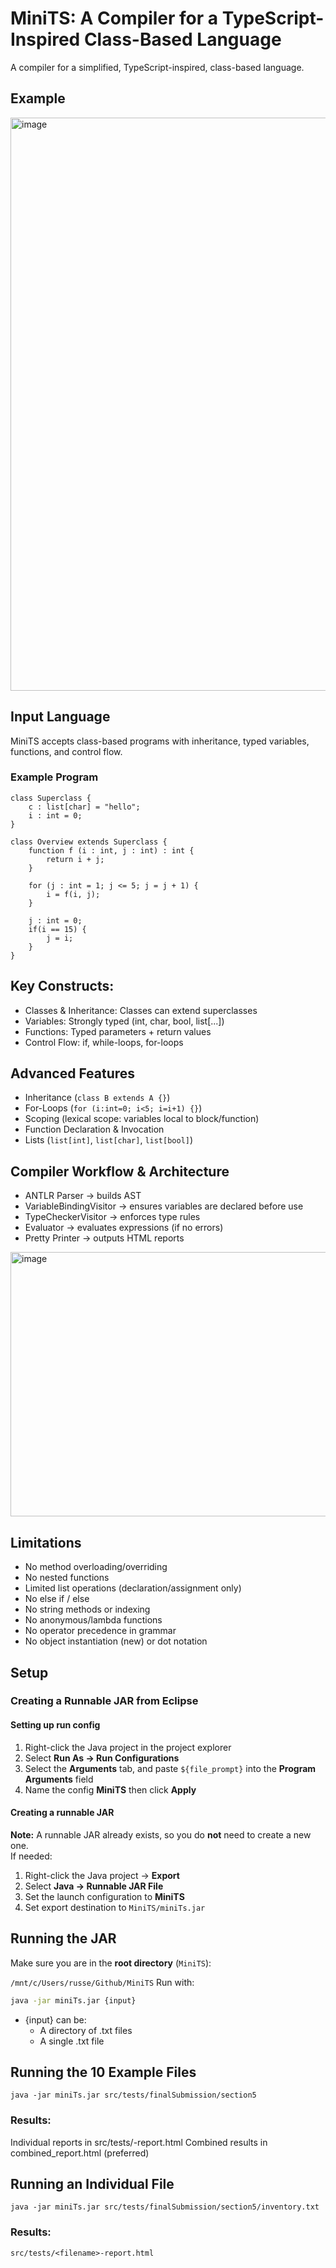 # MiniTS: A Compiler for a TypeScript-Inspired Class-Based Language
A compiler for a simplified, TypeScript-inspired, class-based language.  

## Example
<img width="1898" height="917" alt="image" src="https://github.com/user-attachments/assets/bc79e7ed-85fb-4fa5-96d2-c93bf2f89730" />

## Input Language
MiniTS accepts class-based programs with inheritance, typed variables, functions, and control flow.

### Example Program
```
class Superclass {
    c : list[char] = "hello";
    i : int = 0;  
}

class Overview extends Superclass {    
    function f (i : int, j : int) : int {
        return i + j;
    }

    for (j : int = 1; j <= 5; j = j + 1) {
        i = f(i, j); 
    }    

    j : int = 0;
    if(i == 15) {
        j = i; 
    }
}
```

## Key Constructs:
- Classes & Inheritance: Classes can extend superclasses
- Variables: Strongly typed (int, char, bool, list[...])
- Functions: Typed parameters + return values
- Control Flow: if, while-loops, for-loops

## Advanced Features
- Inheritance (`class B extends A {}`)
- For-Loops (`for (i:int=0; i<5; i=i+1) {}`)
- Scoping (lexical scope: variables local to block/function)
- Function Declaration & Invocation
- Lists (`list[int]`, `list[char]`, `list[bool]`)



## Compiler Workflow & Architecture
- ANTLR Parser → builds AST
- VariableBindingVisitor → ensures variables are declared before use
- TypeCheckerVisitor → enforces type rules
- Evaluator → evaluates expressions (if no errors)
- Pretty Printer → outputs HTML reports
<img width="814" height="423" alt="image" src="https://github.com/user-attachments/assets/7ddbd8c8-1b43-41c8-b7a8-fe3ac461921c" />


## Limitations
- No method overloading/overriding
- No nested functions
- Limited list operations (declaration/assignment only)
- No else if / else
- No string methods or indexing
- No anonymous/lambda functions
- No operator precedence in grammar
- No object instantiation (new) or dot notation
## Setup

### Creating a Runnable JAR from Eclipse
#### Setting up run config
1. Right-click the Java project in the project explorer
2. Select **Run As → Run Configurations**
3. Select the **Arguments** tab, and paste `${file_prompt}` into the **Program Arguments** field
4. Name the config **MiniTS** then click **Apply**

#### Creating a runnable JAR
**Note:** A runnable JAR already exists, so you do **not** need to create a new one.  
If needed:
1. Right-click the Java project → **Export**
2. Select **Java → Runnable JAR File**
3. Set the launch configuration to **MiniTS**
4. Set export destination to `MiniTS/miniTs.jar`

## Running the JAR

Make sure you are in the **root directory** (`MiniTS`):  

`
/mnt/c/Users/russe/Github/MiniTS
`
Run with:
```bash
java -jar miniTs.jar {input}
```
- {input} can be:
  - A directory of .txt files
  - A single .txt file

## Running the 10 Example Files
`
java -jar miniTs.jar src/tests/finalSubmission/section5
`
### Results:
Individual reports in src/tests/<filename>-report.html
Combined results in combined_report.html (preferred)

## Running an Individual File
`
java -jar miniTs.jar src/tests/finalSubmission/section5/inventory.txt
`
### Results:
`src/tests/<filename>-report.html`






